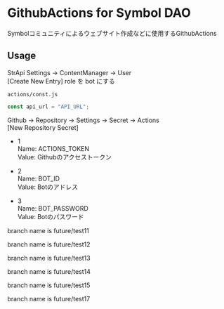 # GithubActions for Symbol DAO

Symbolコミュニティによるウェブサイト作成などに使用するGithubActions

## Usage

StrApi
Settings -> ContentManager -> User<br>
[Create New Entry]
role を bot にする<br>

`actions/const.js`
``` javascript
const api_url = "API_URL";
```

Github -> Repository -> Settings -> Secret -> Actions<br>
[New Repository Secret]

- 1<br>
Name: ACTIONS_TOKEN<br>
Value: Githubのアクセストークン

- 2<br>
Name: BOT_ID<br>
Value: Botのアドレス

- 3<br>
Name: BOT_PASSWORD<br>
Value: Botのパスワード


branch name is future/test11

branch name is future/test12

branch name is future/test13

branch name is future/test14

branch name is future/test15

branch name is future/test17

